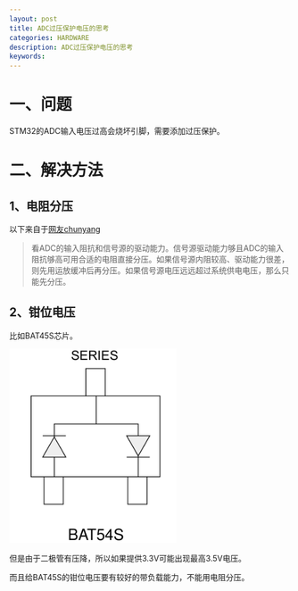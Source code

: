 ```yaml
---
layout: post
title: ADC过压保护电压的思考
categories: HARDWARE
description: ADC过压保护电压的思考
keywords: 
---
```


# 一、问题
STM32的ADC输入电压过高会烧坏引脚，需要添加过压保护。

# 二、解决方法
## 1、电阻分压
以下来自于[网友chunyang](http://bbs.eeworld.com.cn/thread-460529-1-1.html)
>看ADC的输入阻抗和信号源的驱动能力。信号源驱动能力够且ADC的输入阻抗够高可用合适的电阻直接分压。如果信号源内阻较高、驱动能力很差，则先用运放缓冲后再分压。如果信号源电压远远超过系统供电电压，那么只能先分压。

## 2、钳位电压
比如BAT45S芯片。

<img src="/images/posts/2018-3-17-ADC-Voltage-Too-High/BAT45S.png" width="300" alt="BAT45S内部图" />

但是由于二极管有压降，所以如果提供3.3V可能出现最高3.5V电压。

而且给BAT45S的钳位电压要有较好的带负载能力，不能用电阻分压。